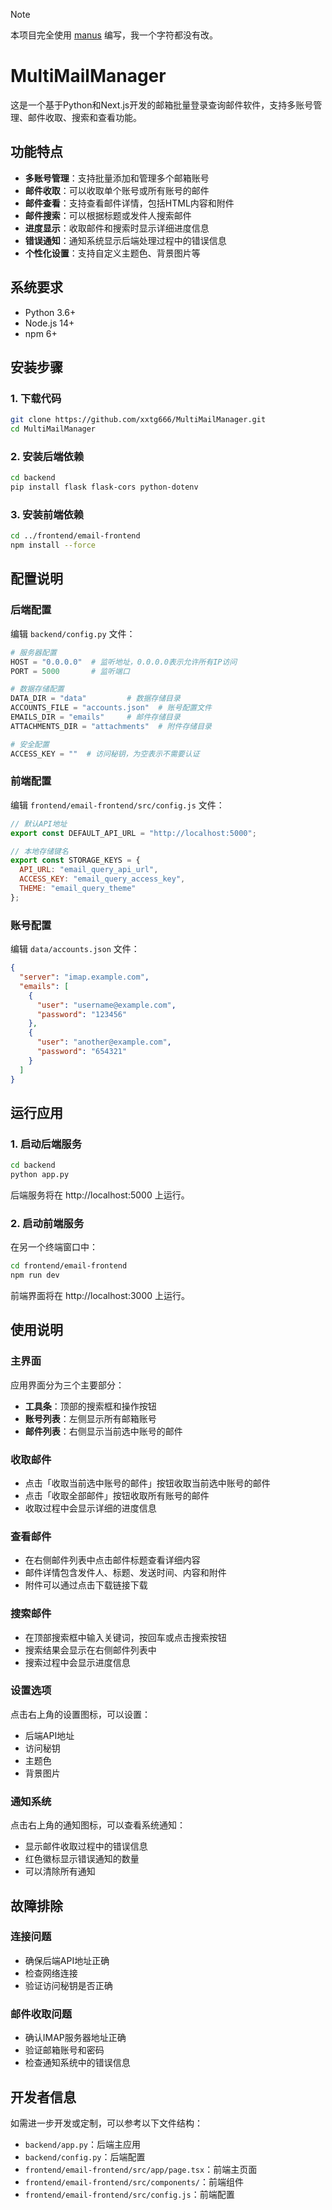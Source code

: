 > [!NOTE]
> 本项目完全使用 [manus](https://manus.im/) 编写，我一个字符都没有改。

# MultiMailManager

这是一个基于Python和Next.js开发的邮箱批量登录查询邮件软件，支持多账号管理、邮件收取、搜索和查看功能。

## 功能特点

- **多账号管理**：支持批量添加和管理多个邮箱账号
- **邮件收取**：可以收取单个账号或所有账号的邮件
- **邮件查看**：支持查看邮件详情，包括HTML内容和附件
- **邮件搜索**：可以根据标题或发件人搜索邮件
- **进度显示**：收取邮件和搜索时显示详细进度信息
- **错误通知**：通知系统显示后端处理过程中的错误信息
- **个性化设置**：支持自定义主题色、背景图片等

## 系统要求

- Python 3.6+
- Node.js 14+
- npm 6+

## 安装步骤

### 1. 下载代码

```bash
git clone https://github.com/xxtg666/MultiMailManager.git
cd MultiMailManager
```

### 2. 安装后端依赖

```bash
cd backend
pip install flask flask-cors python-dotenv
```

### 3. 安装前端依赖

```bash
cd ../frontend/email-frontend
npm install --force
```

## 配置说明

### 后端配置

编辑 `backend/config.py` 文件：

```python
# 服务器配置
HOST = "0.0.0.0"  # 监听地址，0.0.0.0表示允许所有IP访问
PORT = 5000       # 监听端口

# 数据存储配置
DATA_DIR = "data"         # 数据存储目录
ACCOUNTS_FILE = "accounts.json"  # 账号配置文件
EMAILS_DIR = "emails"     # 邮件存储目录
ATTACHMENTS_DIR = "attachments"  # 附件存储目录

# 安全配置
ACCESS_KEY = ""  # 访问秘钥，为空表示不需要认证
```

### 前端配置

编辑 `frontend/email-frontend/src/config.js` 文件：

```javascript
// 默认API地址
export const DEFAULT_API_URL = "http://localhost:5000";

// 本地存储键名
export const STORAGE_KEYS = {
  API_URL: "email_query_api_url",
  ACCESS_KEY: "email_query_access_key",
  THEME: "email_query_theme"
};
```

### 账号配置

编辑 `data/accounts.json` 文件：

```json
{
  "server": "imap.example.com",
  "emails": [
    {
      "user": "username@example.com",
      "password": "123456"
    },
    {
      "user": "another@example.com",
      "password": "654321"
    }
  ]
}
```

## 运行应用

### 1. 启动后端服务

```bash
cd backend
python app.py
```

后端服务将在 http://localhost:5000 上运行。

### 2. 启动前端服务

在另一个终端窗口中：

```bash
cd frontend/email-frontend
npm run dev
```

前端界面将在 http://localhost:3000 上运行。

## 使用说明

### 主界面

应用界面分为三个主要部分：
- **工具条**：顶部的搜索框和操作按钮
- **账号列表**：左侧显示所有邮箱账号
- **邮件列表**：右侧显示当前选中账号的邮件

### 收取邮件

- 点击「收取当前选中账号的邮件」按钮收取当前选中账号的邮件
- 点击「收取全部邮件」按钮收取所有账号的邮件
- 收取过程中会显示详细的进度信息

### 查看邮件

- 在右侧邮件列表中点击邮件标题查看详细内容
- 邮件详情包含发件人、标题、发送时间、内容和附件
- 附件可以通过点击下载链接下载

### 搜索邮件

- 在顶部搜索框中输入关键词，按回车或点击搜索按钮
- 搜索结果会显示在右侧邮件列表中
- 搜索过程中会显示进度信息

### 设置选项

点击右上角的设置图标，可以设置：
- 后端API地址
- 访问秘钥
- 主题色
- 背景图片

### 通知系统

点击右上角的通知图标，可以查看系统通知：
- 显示邮件收取过程中的错误信息
- 红色徽标显示错误通知的数量
- 可以清除所有通知

## 故障排除

### 连接问题

- 确保后端API地址正确
- 检查网络连接
- 验证访问秘钥是否正确

### 邮件收取问题

- 确认IMAP服务器地址正确
- 验证邮箱账号和密码
- 检查通知系统中的错误信息

## 开发者信息

如需进一步开发或定制，可以参考以下文件结构：

- `backend/app.py`：后端主应用
- `backend/config.py`：后端配置
- `frontend/email-frontend/src/app/page.tsx`：前端主页面
- `frontend/email-frontend/src/components/`：前端组件
- `frontend/email-frontend/src/config.js`：前端配置
